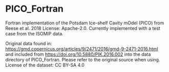 # PICO_Fortran
Fortran implementation of the  Potsdam Ice-shelf Cavity mOdel (PICO) from Reese et al. 2018 License: Apache-2.0.
Currently implemented with a test case from the ISOMIP data. 

Original data found in: https://gmd.copernicus.org/articles/9/2471/2016/gmd-9-2471-2016.html and included from https://doi.org/10.5880/PIK.2016.002 into the data directory of PICO_Fortran.
Please refer to the original source when using. License of the dataset: CC BY-SA 4.0
